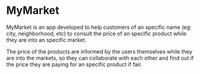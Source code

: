 # MyMarket
MyMarket is an app developed to help customers of an specific name (eg: city, neighborhood, etc) to consult the price of an specific product while they are into an specific market.

The price of the products are informed by the users themselves while they are into the markets, so they can collaborate with each other and find out if the price they are paying for an specific product if fair.

